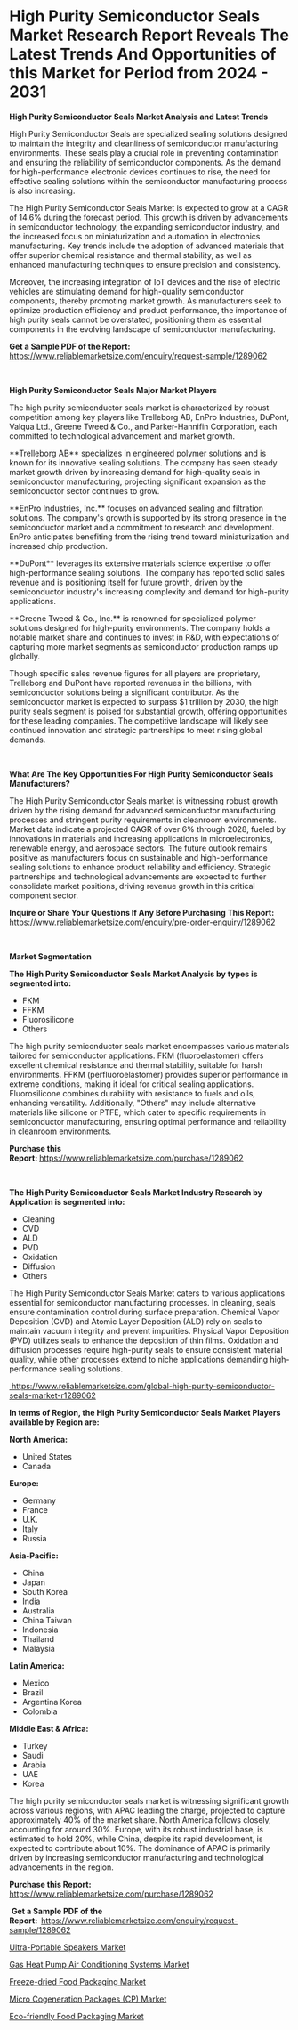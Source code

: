 <p><h1>High Purity Semiconductor Seals Market Research Report Reveals The Latest Trends And Opportunities of this Market for Period from 2024 - 2031</h1></p><p><strong>High Purity Semiconductor Seals Market Analysis and Latest Trends</strong></p>
<p><p>High Purity Semiconductor Seals are specialized sealing solutions designed to maintain the integrity and cleanliness of semiconductor manufacturing environments. These seals play a crucial role in preventing contamination and ensuring the reliability of semiconductor components. As the demand for high-performance electronic devices continues to rise, the need for effective sealing solutions within the semiconductor manufacturing process is also increasing.</p><p>The High Purity Semiconductor Seals Market is expected to grow at a CAGR of 14.6% during the forecast period. This growth is driven by advancements in semiconductor technology, the expanding semiconductor industry, and the increased focus on miniaturization and automation in electronics manufacturing. Key trends include the adoption of advanced materials that offer superior chemical resistance and thermal stability, as well as enhanced manufacturing techniques to ensure precision and consistency.</p><p>Moreover, the increasing integration of IoT devices and the rise of electric vehicles are stimulating demand for high-quality semiconductor components, thereby promoting market growth. As manufacturers seek to optimize production efficiency and product performance, the importance of high purity seals cannot be overstated, positioning them as essential components in the evolving landscape of semiconductor manufacturing.</p></p>
<p><strong>Get a Sample PDF of the Report:&nbsp;</strong> <a href="https://www.reliablemarketsize.com/enquiry/request-sample/1289062?utm_campaign=1103&utm_medium=2&utm_source=Github&utm_content=ia&utm_term=26102024&utm_id=high-purity-semiconductor-seals">https://www.reliablemarketsize.com/enquiry/request-sample/1289062</a></p>
<p>&nbsp;</p>
<p><strong>High Purity Semiconductor Seals Major Market Players</strong></p>
<p><p>The high purity semiconductor seals market is characterized by robust competition among key players like Trelleborg AB, EnPro Industries, DuPont, Valqua Ltd., Greene Tweed & Co., and Parker-Hannifin Corporation, each committed to technological advancement and market growth.</p><p>**Trelleborg AB** specializes in engineered polymer solutions and is known for its innovative sealing solutions. The company has seen steady market growth driven by increasing demand for high-quality seals in semiconductor manufacturing, projecting significant expansion as the semiconductor sector continues to grow.</p><p>**EnPro Industries, Inc.** focuses on advanced sealing and filtration solutions. The company's growth is supported by its strong presence in the semiconductor market and a commitment to research and development. EnPro anticipates benefiting from the rising trend toward miniaturization and increased chip production.</p><p>**DuPont** leverages its extensive materials science expertise to offer high-performance sealing solutions. The company has reported solid sales revenue and is positioning itself for future growth, driven by the semiconductor industry's increasing complexity and demand for high-purity applications.</p><p>**Greene Tweed & Co., Inc.** is renowned for specialized polymer solutions designed for high-purity environments. The company holds a notable market share and continues to invest in R&D, with expectations of capturing more market segments as semiconductor production ramps up globally.</p><p>Though specific sales revenue figures for all players are proprietary, Trelleborg and DuPont have reported revenues in the billions, with semiconductor solutions being a significant contributor. As the semiconductor market is expected to surpass $1 trillion by 2030, the high purity seals segment is poised for substantial growth, offering opportunities for these leading companies. The competitive landscape will likely see continued innovation and strategic partnerships to meet rising global demands.</p></p>
<p>&nbsp;</p>
<p><strong>What Are The Key Opportunities For High Purity Semiconductor Seals Manufacturers?</strong></p>
<p><p>The High Purity Semiconductor Seals market is witnessing robust growth driven by the rising demand for advanced semiconductor manufacturing processes and stringent purity requirements in cleanroom environments. Market data indicate a projected CAGR of over 6% through 2028, fueled by innovations in materials and increasing applications in microelectronics, renewable energy, and aerospace sectors. The future outlook remains positive as manufacturers focus on sustainable and high-performance sealing solutions to enhance product reliability and efficiency. Strategic partnerships and technological advancements are expected to further consolidate market positions, driving revenue growth in this critical component sector.</p></p>
<p><strong>Inquire or Share Your Questions If Any Before Purchasing This Report:</strong> <a href="https://www.reliablemarketsize.com/enquiry/pre-order-enquiry/1289062?utm_campaign=1103&utm_medium=2&utm_source=Github&utm_content=ia&utm_term=26102024&utm_id=high-purity-semiconductor-seals">https://www.reliablemarketsize.com/enquiry/pre-order-enquiry/1289062</a></p>
<p>&nbsp;</p>
<p><strong>Market Segmentation</strong></p>
<p><strong>The High Purity Semiconductor Seals Market Analysis by types is segmented into:</strong></p>
<p><ul><li>FKM</li><li>FFKM</li><li>Fluorosilicone</li><li>Others</li></ul></p>
<p><p>The high purity semiconductor seals market encompasses various materials tailored for semiconductor applications. FKM (fluoroelastomer) offers excellent chemical resistance and thermal stability, suitable for harsh environments. FFKM (perfluoroelastomer) provides superior performance in extreme conditions, making it ideal for critical sealing applications. Fluorosilicone combines durability with resistance to fuels and oils, enhancing versatility. Additionally, "Others" may include alternative materials like silicone or PTFE, which cater to specific requirements in semiconductor manufacturing, ensuring optimal performance and reliability in cleanroom environments.</p></p>
<p><strong>Purchase this Report:&nbsp;</strong><a href="https://www.reliablemarketsize.com/purchase/1289062?utm_campaign=1103&utm_medium=2&utm_source=Github&utm_content=ia&utm_term=26102024&utm_id=high-purity-semiconductor-seals">https://www.reliablemarketsize.com/purchase/1289062</a></p>
<p>&nbsp;</p>
<p><strong>The High Purity Semiconductor Seals Market Industry Research by Application is segmented into:</strong></p>
<p><ul><li>Cleaning</li><li>CVD</li><li>ALD</li><li>PVD</li><li>Oxidation</li><li>Diffusion</li><li>Others</li></ul></p>
<p><p>The High Purity Semiconductor Seals Market caters to various applications essential for semiconductor manufacturing processes. In cleaning, seals ensure contamination control during surface preparation. Chemical Vapor Deposition (CVD) and Atomic Layer Deposition (ALD) rely on seals to maintain vacuum integrity and prevent impurities. Physical Vapor Deposition (PVD) utilizes seals to enhance the deposition of thin films. Oxidation and diffusion processes require high-purity seals to ensure consistent material quality, while other processes extend to niche applications demanding high-performance sealing solutions.</p></p>
<p><a href="https://www.reliablemarketsize.com/global-high-purity-semiconductor-seals-market-r1289062?utm_campaign=1103&utm_medium=2&utm_source=Github&utm_content=ia&utm_term=26102024&utm_id=high-purity-semiconductor-seals">&nbsp;https://www.reliablemarketsize.com/global-high-purity-semiconductor-seals-market-r1289062</a></p>
<p><strong>In terms of Region, the High Purity Semiconductor Seals Market Players available by Region are:</strong></p>
<p>
    <p> <strong> North America: </strong>
        <ul>
            <li>United States</li>
            <li>Canada</li>
        </ul>
        </p> 
    <p> <strong> Europe: </strong>
        <ul>
            <li>Germany</li>
            <li>France</li>
            <li>U.K.</li>
            <li>Italy</li>
            <li>Russia</li>
        </ul>
        </p> 
    <p> <strong> Asia-Pacific: </strong>
        <ul>
            <li>China</li>
            <li>Japan</li>
            <li>South Korea</li>
            <li>India</li>
            <li>Australia</li>
            <li>China Taiwan</li>
            <li>Indonesia</li>
            <li>Thailand</li>
            <li>Malaysia</li>
        </ul>
        </p> 
    <p> <strong> Latin America: </strong>
        <ul>
            <li>Mexico</li>
            <li>Brazil</li>
            <li>Argentina Korea</li>
            <li>Colombia</li>
        </ul>
        </p> 
    <p> <strong> Middle East & Africa: </strong>
        <ul>
            <li>Turkey</li>
            <li>Saudi</li>
            <li>Arabia</li>
            <li>UAE</li>
            <li>Korea</li>
        </ul>
    </p>
    </p>
<p><p>The high purity semiconductor seals market is witnessing significant growth across various regions, with APAC leading the charge, projected to capture approximately 40% of the market share. North America follows closely, accounting for around 30%. Europe, with its robust industrial base, is estimated to hold 20%, while China, despite its rapid development, is expected to contribute about 10%. The dominance of APAC is primarily driven by increasing semiconductor manufacturing and technological advancements in the region.</p></p>
<p><strong>Purchase this Report: </strong><a href="https://www.reliablemarketsize.com/purchase/1289062?utm_campaign=1103&utm_medium=2&utm_source=Github&utm_content=ia&utm_term=26102024&utm_id=high-purity-semiconductor-seals">https://www.reliablemarketsize.com/purchase/1289062</a></p>
<p>&nbsp;<strong>Get a Sample PDF of the Report:&nbsp;&nbsp;</strong><a href="https://www.reliablemarketsize.com/enquiry/request-sample/1289062?utm_campaign=1103&utm_medium=2&utm_source=Github&utm_content=ia&utm_term=26102024&utm_id=high-purity-semiconductor-seals">https://www.reliablemarketsize.com/enquiry/request-sample/1289062</a></p>
<p><strong></strong></p>
<p><p><a href="https://www.linkedin.com/pulse/ultra-portable-speakers-market-forecasts-trends-impact-analysis-fyp2f?utm_campaign=1103&utm_medium=2&utm_source=Github&utm_content=ia&utm_term=26102024&utm_id=high-purity-semiconductor-seals">Ultra-Portable Speakers Market</a></p><p><a href="https://www.linkedin.com/pulse/global-gas-heat-pump-air-conditioning-systems-market-analysis-rksaf?utm_campaign=1103&utm_medium=2&utm_source=Github&utm_content=ia&utm_term=26102024&utm_id=high-purity-semiconductor-seals">Gas Heat Pump Air Conditioning Systems Market</a></p><p><a href="https://github.com/gareyratsepny/Market-Research-Report-List-1/blob/main/freeze-dried-food-packaging-market.md?utm_campaign=1103&utm_medium=2&utm_source=Github&utm_content=ia&utm_term=26102024&utm_id=high-purity-semiconductor-seals">Freeze-dried Food Packaging Market</a></p><p><a href="https://www.linkedin.com/pulse/navigating-global-micro-cogeneration-packages-cp-market-from-c3dyf?utm_campaign=1103&utm_medium=2&utm_source=Github&utm_content=ia&utm_term=26102024&utm_id=high-purity-semiconductor-seals">Micro Cogeneration Packages (CP) Market</a></p><p><a href="https://github.com/chr1i1herth/Market-Research-Report-List-1/blob/main/eco-friendly-food-packaging-market.md?utm_campaign=1103&utm_medium=2&utm_source=Github&utm_content=ia&utm_term=26102024&utm_id=high-purity-semiconductor-seals">Eco-friendly Food Packaging Market</a></p></p>